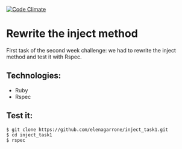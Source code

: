 [![Code Climate](https://codeclimate.com/repos/548d6e20e30ba011ca002e22/badges/c16b0418a141b351b6cd/gpa.svg)](https://codeclimate.com/repos/548d6e20e30ba011ca002e22/feed)

Rewrite the inject method
=========================
First task of the second week challenge: we had to rewrite the inject method and test it with Rspec.

Technologies:
------------
- Ruby
- Rspec

Test it:
-------
```shell
$ git clone https://github.com/elenagarrone/inject_task1.git
$ cd inject_task1
$ rspec
```
